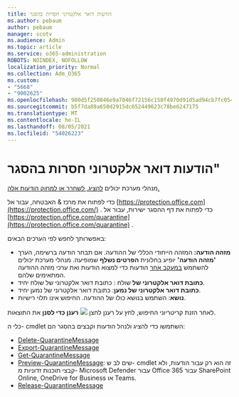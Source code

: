 ```yaml
---
title: הודעות דואר אלקטרוני חסרות בהסגר
ms.author: pebaum
author: pebaum
manager: scotv
ms.audience: Admin
ms.topic: article
ms.service: o365-administration
ROBOTS: NOINDEX, NOFOLLOW
localization_priority: Normal
ms.collection: Adm_O365
ms.custom:
- "5668"
- "9002625"
ms.openlocfilehash: 900d5f250846e9a7046f72156c150f4970d91d5ad94cb7fc054952228f4bf257
ms.sourcegitcommit: b5f7da89a650d2915dc652449623c78be6247175
ms.translationtype: MT
ms.contentlocale: he-IL
ms.lasthandoff: 08/05/2021
ms.locfileid: "54026223"
---
```

# <a name="missing-emails-in-quarantine"></a>הודעות דואר אלקטרוני חסרות בהסגר"

מנהלי מערכת יכולים [להציג, לשחרר או למחוק הודעות אלה.](/microsoft-365/security/office-365-security/manage-quarantined-messages-and-files)

כדי לפתוח את מרכז & האבטחה, עבור אל [https://protection.office.com](https://protection.office.com/) . כדי לפתוח את דף ההסגר ישירות, עבור אל [https://protection.office.com/quarantine](https://protection.office.com/quarantine) .  

באפשרותך לחפש לפי הערכים הבאים:  

- **מזהה הודעה:** המזהה הייחודי הכללי של ההודעה. אם תבחר הודעה ברשימה, הערך  **'מזהה הודעה'**  יופיע בחלונית  **הפרטים נשלף**  שמופיעה. מנהלי מערכת יכולים להשתמש [במעקב אחר](/microsoft-365/security/office-365-security/message-trace-scc) הודעות כדי למצוא הודעות ואת ערכי מזהה ההודעה המתאימים שלהם.
- **כתובת דואר אלקטרוני של** שולח : כתובת דואר אלקטרוני של שולח יחיד.
- **כתובת דואר אלקטרוני של נמען**: כתובת דואר אלקטרוני של נמען יחיד.
- **נושא**: השתמש בנושא כולו של ההודעה. החיפוש אינו תלוי רישיות.

לאחר הזנת קריטריוני החיפוש, לחץ על רענן לחצן ![ ](/microsoft-365/media/scc-quarantine-refresh.png?view=o365-worldwide) **רענן כדי לסנן** את התוצאות.

כלי ה- cmdlet השתמשו כדי להציג ולנהל הודעות וקבצים בהסגר הם:
- [Delete-QuarantineMessage](/powershell/module/exchange/delete-quarantinemessage)
- [Export-QuarantineMessage](/powershell/module/exchange/export-quarantinemessage)
- [Get-QuarantineMessage](/powershell/module/exchange/get-quarantinemessage)
- [Preview-QuarantineMessage](/powershell/module/exchange/preview-quarantinemessage): שים לב ש- cmdlet זה הוא רק עבור הודעות, ולא קבצי תוכנות זדוניות מ- Microsoft Defender עבור Office 365 עבור SharePoint Online, OneDrive for Business או Teams.
- [Release-QuarantineMessage](/powershell/module/exchange/release-quarantinemessage)